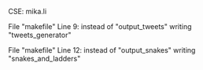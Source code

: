 CSE: mika.li

File "makefile" Line 9: instead of "output_tweets" writing "tweets_generator"

File "makefile" Line 12: instead of "output_snakes" writing "snakes_and_ladders"
